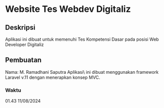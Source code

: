 # Website Tes Webdev Digitaliz
## Deskripsi
Aplikasi ini dibuat untuk memenuhi Tes Kompetensi Dasar pada posisi Web Developer Digitaliz
## Pembuatan
Nama: M. Ramadhani Saputra  Aplikasi\ ini dibuat menggunakan framework Laravel v.11 dengan menerapkan konsep MVC.
### Waktu
01.43 11/08/2024
